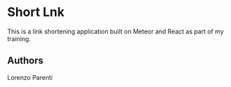 # Short Lnk

This is a link shortening application built on Meteor and React as part of my training.

## Authors

Lorenzo Parenti


